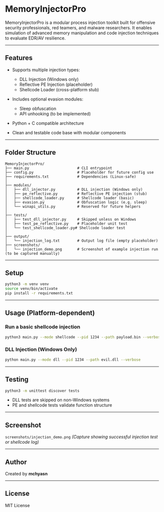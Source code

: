 # MemoryInjectorPro

MemoryInjectorPro is a modular process injection toolkit built for offensive security professionals, red teamers, and malware researchers. It enables simulation of advanced memory manipulation and code injection techniques to evaluate EDR/AV resilience.

---

## Features

* Supports multiple injection types:

  * DLL Injection (Windows only)
  * Reflective PE Injection (placeholder)
  * Shellcode Loader (cross-platform stub)
* Includes optional evasion modules:

  * Sleep obfuscation
  * API unhooking (to be implemented)
* Python + C compatible architecture
* Clean and testable code base with modular components

---

## Folder Structure

```
MemoryInjectorPro/
├── main.py                      # CLI entrypoint
├── config.py                    # Placeholder for future config use
├── requirements.txt             # Dependencies (Linux-safe)
│
├── modules/
│   ├── dll_injector.py          # DLL injection (Windows only)
│   ├── pe_reflective.py         # Reflective PE injection (stub)
│   ├── shellcode_loader.py      # Shellcode loader (basic)
│   ├── evasion.py               # Obfuscation logic (e.g. sleep)
│   └── winapi_utils.py          # Reserved for future helpers
│
├── tests/
│   ├── test_dll_injector.py     # Skipped unless on Windows
│   ├── test_pe_reflective.py    # Placeholder unit test
│   └── test_shellcode_loader.py# Shellcode loader test
│
├── output/
│   └── injection_log.txt        # Output log file (empty placeholder)
├── screenshots/
│   └── injection_demo.png       # Screenshot of example injection run (to be captured manually)
```

---

## Setup

```bash
python3 -m venv venv
source venv/bin/activate
pip install -r requirements.txt
```

---

## Usage (Platform-dependent)

### Run a basic shellcode injection

```bash
python3 main.py --mode shellcode --pid 1234 --path payload.bin --verbose
```

### DLL Injection (Windows Only)

```bash
python main.py --mode dll --pid 1234 --path evil.dll --verbose
```

---

## Testing

```bash
python3 -m unittest discover tests
```

* DLL tests are skipped on non-Windows systems
* PE and shellcode tests validate function structure

---

## Screenshot

`screenshots/injection_demo.png`
*(Capture showing successful injection test or shellcode log)*

---

## Author

Created by **mchyasn**

---

## License

MIT License
